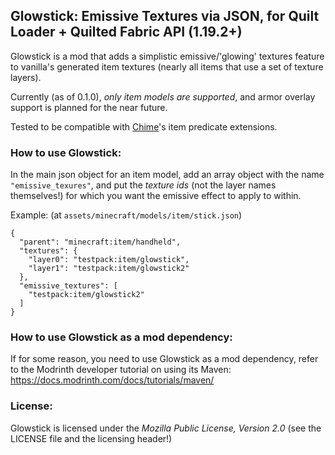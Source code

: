 ## Glowstick: Emissive Textures via JSON, for Quilt Loader + Quilted Fabric API (1.19.2+)
Glowstick is a mod that adds a simplistic emissive/'glowing' textures feature to vanilla's generated item textures (nearly all items that use a set of texture layers).

Currently (as of 0.1.0), *only item models are supported*, and armor overlay support is planned for the near future.

Tested to be compatible with [Chime](https://github.com/emilyploszaj/chime)'s item predicate extensions.

### How to use Glowstick:

In the main json object for an item model, add an array object with the name `"emissive_texures"`, and put the *texture ids* (not the layer names themselves!) for which you want the emissive effect to apply to within.

Example: (at `assets/minecraft/models/item/stick.json`)
```
{
  "parent": "minecraft:item/handheld",
  "textures": {
    "layer0": "testpack:item/glowstick",
    "layer1": "testpack:item/glowstick2"
  },
  "emissive_textures": [
    "testpack:item/glowstick2"
  ]
}
```
### How to use Glowstick as a mod dependency:
If for some reason, you need to use Glowstick as a mod dependency, refer to the Modrinth developer tutorial on using its Maven:
https://docs.modrinth.com/docs/tutorials/maven/


### License:
Glowstick is licensed under the *Mozilla Public License, Version 2.0* (see the LICENSE file and the licensing header!)

